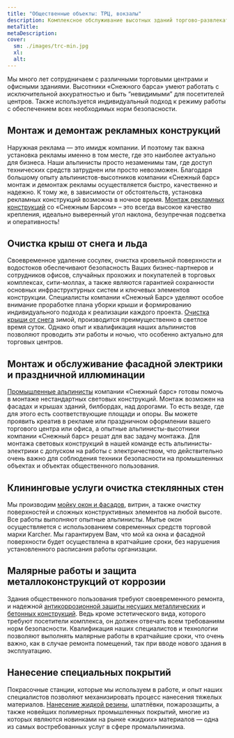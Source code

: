 ```yaml
---
title: "Общественные объекты: ТРЦ, вокзалы"
description: Комплексное обслуживание высотных зданий торгово-развлекательных и офисных центров
metaTitle: 
metaDescription: 
cover:
  sm: ./images/trc-min.jpg
  xl: 
  alt: 
---
```

Мы много лет сотрудничаем с различными торговыми центрами и офисными зданиями. Высотники «Снежного барса» умеют работать с исключительной аккуратностью и быть “невидимыми” для посетителей центров. Также используется индивидуальный подход к режиму работы с обеспечением всех необходимых норм безопасности.

## Монтаж и демонтаж рекламных конструкций

Наружная реклама — это имидж компании. И поэтому так важна установка рекламы именно в том месте, где это наиболее актуально для бизнеса. Наши альпинисты просто незаменимы там, где доступ технических средств затруднен или просто невозможен. Благодаря большому опыту альпинистов-высотников компании «Снежный барс» монтаж и демонтаж рекламы осуществляется быстро, качественно и надежно. К тому же, в зависимости от обстоятельств, установка рекламных конструкций возможна в ночное время. [Монтаж рекламных конструкций](/montazh-i-demontazh-reklamnyx-konstrukcij-shhitov-i-bannerov-v-vinnice) со «Снежным Барсом» – это всегда высокое качество крепления, идеально выверенный угол наклона, безупречная подсветка и оперативность!

## Очистка крыш от снега и льда

Своевременное удаление сосулек, очистка кровельной поверхности и водостоков обеспечивают безопасность Ваших бизнес-партнеров и сотрудников офисов, случайных прохожих и покупателей в торговых комплексах, сити-моллах, а также являются гарантией сохранности основных инфраструктурных систем и ключевых элементов конструкции. Специалисты компании «Снежный Барс» уделяют особое внимание проработке плана уборки крыши и формированию индивидуального подхода к реализации каждого проекта. [Очистка крыши от снега](/uborka-snega-s-krysh) зимой, производится преимущественно в светлое время суток. Однако опыт и квалификация наших альпинистов позволяют проводить эти работы и ночью, что особенно актуально для торговых центров.

## Монтаж и обслуживание фасадной электрики и праздничной иллюминации

[Промышленные альпинисты](https://s-bars.com) компании «Снежный барс» готовы помочь в монтаже нестандартных световых конструкций. Монтаж возможен на фасадах и крышах зданий, билбордах, над дорогами. То есть везде, где для этого есть соответствующие площади и опоры. Вы можете проявить креатив в рекламе или праздничном оформлении вашего торгового центра или офиса, а опытные альпинисты-высотники компании «Снежный барс» решат для вас задачу монтажа. Для монтажа световых конструкций в нашей команде есть альпинисты-электрики с допуском на работы с электричеством, что действительно очень важно для соблюдения техники безопасности на промышленных объектах и объектах общественного пользования.

## Клининговые услуги очистка стеклянных стен

Мы производим [мойку окон и фасадов](/moika-okon), витрин, а также очистку поверхностей и сложных конструктивных элементов на любой высоте. Все работы выполняют опытные альпинисты. Мытье окон осуществляется с использованием современных средств торговой марки Karcher. Мы гарантируем Вам, что мой ка окна и фасадной поверхности будет осуществлена в кратчайшие сроки, без нарушения установленного расписания работы организации.

## Малярные работы и защита металлоконструкций от коррозии

Здания общественного пользования требуют своевременного ремонта, и надежной [антикоррозионной защиты несущих металлических](/pokraska-metalla) и [бетонных конструкций](/pokraska-fasadov-i-zhelezobetonnyx-konstrukcij). Ведь кроме эстетического вида, которого требуют посетители комплекса, он должен отвечать всем требованиям норм безопасности. Квалификация наших специалистов и технологии позволяют выполнять малярные работы в кратчайшие сроки, что очень важно, как в случае ремонта помещений, так при вводе нового здания в эксплуатацию.

## Нанесение специальных покрытий

Покрасочные станции, которые мы используем в работе, и опыт наших специалистов позволяют механизировать процесс нанесения тяжелых материалов. [Нанесение жидкой резины](/nanesenie-specialnyx-pokrytij), шпатлёвки, пожарозащиты, а также новейших полимерных промышленных покрытий, многие из которых являются новинками на рынке «жидких» материалов — одна из самых востребованных услуг в сфере промальпинизма.
